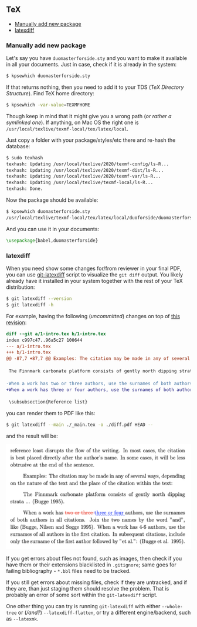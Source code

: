 ## TeX

<!-- MarkdownTOC -->

- [Manually add new package](#manually-add-new-package)
- [latexdiff](#latexdiff)

<!-- /MarkdownTOC -->

### Manually add new package

Let's say you have `duomasterforside.sty` and you want to make it available in all your documents. Just in case, check if it is already in the system:

``` sh
$ kpsewhich duomasterforside.sty
```

If that returns nothing, then you need to add it to your TDS (*TeX Directory Structure*). Find TeX home directory:

``` sh
$ kpsewhich -var-value=TEXMFHOME
```

Though keep in mind that it might give you a wrong path (*or rather a symlinked one*). If anything, on Mac OS the right one is `/usr/local/texlive/texmf-local/tex/latex/local`.

Just copy a folder with your package/styles/etc there and re-hash the database:

``` sh
$ sudo texhash
texhash: Updating /usr/local/texlive/2020/texmf-config/ls-R...
texhash: Updating /usr/local/texlive/2020/texmf-dist/ls-R...
texhash: Updating /usr/local/texlive/2020/texmf-var/ls-R...
texhash: Updating /usr/local/texlive/texmf-local/ls-R...
texhash: Done.
```

Now the package should be available:

``` sh
$ kpsewhich duomasterforside.sty
/usr/local/texlive/texmf-local/tex/latex/local/duoforside/duomasterforside.sty
```

And you can use it in your documents:

``` tex
\usepackage{babel,duomasterforside}
```

### latexdiff

When you need show some changes for/from reviewer in your final PDF, you can use [git-latexdiff](https://ctan.org/pkg/git-latexdiff) script to visualize the `git diff` output. You likely already have it installed in your system together with the rest of your TeX distribution:

``` sh
$ git latexdiff --version
$ git latexdiff -h
```

For example, having the following (*uncommitted*) changes on top of [this revision](https://github.com/retifrav/tex-sandbox/tree/e6958a4dbb04a4127e35730ef803851a2e75ab0f):

``` patch
diff --git a/1-intro.tex b/1-intro.tex
index c997c47..96a5c27 100644
--- a/1-intro.tex
+++ b/1-intro.tex
@@ -87,7 +87,7 @@ Examples: The citation may be made in any of several ways, depending on the natu
 
 The Finnmark carbonate platform consists of gently north dipping strata ... (Bugge 1995).
 
-When a work has two or three authors, use the surnames of both authors in all citations. Join the two names by the word "and", like (Bugge, Nilsen and Sogge 1995). When a work has 4-6 authors, use the surnames of all authors in the first citation. In subsequent citations, include only the surname of the first author followed by "et al.": (Bugge et al. 1995).
+When a work has three or four authors, use the surnames of both authors in all citations. Join the two names by the word "and", like (Bugge, Nilsen and Sogge 1995). When a work has 4-6 authors, use the surnames of all authors in the first citation. In subsequent citations, include only the surname of the first author followed by "et al.": (Bugge et al. 1995).
 
 \subsubsection{Reference list}
```

you can render them to PDF like this:

``` sh
$ git latexdiff --main ./_main.tex -o ./diff.pdf HEAD --
```

and the result will be:

![](./img/latexdiff.png)

If you get errors about files not found, such as images, then check if you have them or their extensions blacklisted in `.gitignore`; same goes for failing bibliography - `*.bbl` files need to be tracked.

If you still get errors about missing files, check if they are untracked, and if they are, than just staging them should resolve the problem. That is probably an error of some sort within the `git-latexdiff` script.

One other thing you can try is running `git-latexdiff` with either `--whole-tree` or (*/and?*) `--latexdiff-flatten`, or try a different engine/backend, such as `--latexmk`.
